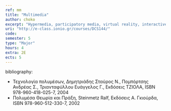 ```yaml
---
ref: mm
title: "Multimedia"
author: choko
excerpt: "Hypermedia, participatory media, virtual reality, interactive narrative, interactivity. Multimedia system design. Entertainment and Educational Multimedia. Geographic Information Systems. Multimedia programming."
uri: "http://e-class.ionio.gr/courses/DCS144/"
code: 
semester: 5
type: "Major"
hours: 4
extra: 2Ε
ects: 5
---
```



bibliography: 
  - Τεχνολογία πολυμέσων, Δημητριάδης Σταύρος Ν., Πομπόρτσης Ανδρέας Σ., Τριανταφύλλου Ευάγγελος Γ., Εκδόσεις ΤΖΙΟΛΑ, ISBN 978-960-418-025-7, 2004
  - Πολυμέσα Θεωρία και Πράξη, Steinmetz Ralf, Εκδόσεις Α. Γκιούρδα, ISBN 978-960-512-330-7, 2002


